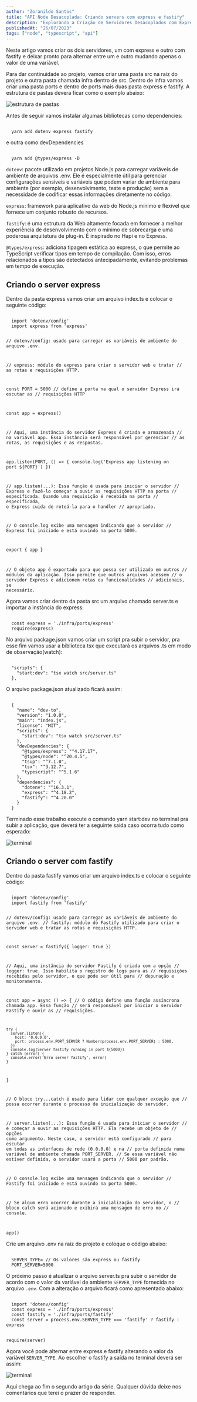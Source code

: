 ```yaml
---
author: "Zoranildo Santos"
title: "API Node Desacoplada: Criando servers com express e fastify"
description: "Explorando a Criação de Servidores Desacoplados com Express e Fastify em APIs Node"
publishedAt: "26/07/2023"
tags: ["node", "typescript", "api"]
---
```


Neste artigo vamos criar os dois servidores, um com express e outro com fastify e deixar pronto para alternar entre um e outro mudando apenas o valor de uma variável.

Para dar continuidade ao projeto, vamos criar uma pasta src na raiz do projeto e outra pasta chamada infra dentro de src. Dentro de infra vamos criar uma pasta ports e dentro de ports mais duas pasta express e fastify. A estrutura de pastas devera ficar como o exemplo abaixo:

![estrutura de pastas](https://res.cloudinary.com/doampncx5/image/upload/v1693131622/Screenshot_2023-07-25_220324.png)

Antes de seguir vamos instalar algumas bibliotecas como dependencies:

<Code language="bash">
  yarn add dotenv express fastify
</Code>

e outra como devDependencies

<Code language="bash">
  yarn add @types/express -D
</Code>

`dotenv`: pacote utilizado em projetos Node.js para carregar variáveis de ambiente de arquivos .env. Ele é especialmente útil para gerenciar configurações sensíveis e variáveis que podem variar de ambiente para ambiente (por exemplo, desenvolvimento, teste e produção) sem a necessidade de codificar essas informações diretamente no código.

`express`: framework para aplicativo da web do Node.js mínimo e flexível que fornece um conjunto robusto de recursos.

`fastify`: é uma estrutura da Web altamente focada em fornecer a melhor experiência de desenvolvimento com o mínimo de sobrecarga e uma poderosa arquitetura de plug-in. É inspirado no Hapi e no Express.

`@types/express`: adiciona tipagem estática ao express, o que permite ao TypeScript verificar tipos em tempo de compilação. Com isso, erros relacionados a tipos são detectados antecipadamente, evitando problemas em tempo de execução.

## Criando o server express

Dentro da pasta express vamos criar um arquivo index.ts e colocar o seguinte código:

<Code language="typescript">
  import 'dotenv/config'
  import express from 'express'

  // dotenv/config: usado para carregar as variáveis de ambiente do arquivo .env.

  // express: módulo do express para criar o servidor web e tratar
  // as rotas e requisições HTTP.

  const PORT = 5000
  // define a porta na qual o servidor Express irá escutar as
  // requisições HTTP

  const app = express()

  // Aqui, uma instância do servidor Express é criada e armazenada
  // na variável app. Essa instância será responsável por gerenciar
  // as rotas, as requisições e as respostas.

  app.listen(PORT, () => {
    console.log('Express app listening on port ${PORT}')
  })

  // app.listen(...): Essa função é usada para iniciar o servidor
  // Express e fazê-lo começar a ouvir as requisições HTTP na porta
  // especificada. Quando uma requisição é recebida na porta
  // especificada, o Express cuida de roteá-la para o handler
  // apropriado.

  // O console.log exibe uma mensagem indicando que o servidor
  // Express foi iniciado e está ouvindo na porta 5000.

  export { app }

  // O objeto app é exportado para que possa ser utilizado em outros
  // módulos da aplicação. Isso permite que outros arquivos acessem
  // o servidor Express e adicionem rotas ou funcionalidades
  // adicionais, se necessário.
</Code>

Agora vamos criar dentro da pasta src um arquivo chamado server.ts e importar a instância do express:

<Code language="typescript">
  const express = './infra/ports/express'
  require(express)
</Code>

No arquivo package.json vamos criar um script pra subir o servidor, pra esse fim vamos usar a biblioteca tsx que executará os arquivos .ts em modo de observação(watch):

<Code language="json">
  "scripts": {
    "start:dev": "tsx watch src/server.ts"
  },
</Code>

O arquivo package.json atualizado ficará assim:

<Code language="typescript">
  {
    "name": "dev-to",
    "version": "1.0.0",
    "main": "index.js",
    "license": "MIT",
    "scripts": {
      "start:dev": "tsx watch src/server.ts"
    },
    "devDependencies": {
      "@types/express": "^4.17.17",
      "@types/node": "^20.4.5",
      "tsup": "^7.1.0",
      "tsx": "^3.12.7",
      "typescript": "^5.1.6"
    },
    "dependencies": {
      "dotenv": "^16.3.1",
      "express": "^4.18.2",
      "fastify": "^4.20.0"
    }
  }
</Code>

Terminado esse trabalho execute o comando yarn start:dev no terminal pra subir a aplicação, que deverá ter a seguinte saída caso ocorra tudo como esperado:

![terminal](https://res.cloudinary.com/doampncx5/image/upload/v1693131726/Screenshot_2023-07-26_132052.png)

## Criando o server com fastify

Dentro da pasta fastify vamos criar um arquivo index.ts e colocar o seguinte código:

<Code language="typescript">
  import 'dotenv/config'
  import fastify from 'fastify'

  // dotenv/config: usado para carregar as variáveis de ambiente do arquivo .env.
  // fastify: módulo do Fastify utilizado para criar o servidor web e tratar as rotas e requisições HTTP.

  const server = fastify({ logger: true })

  // Aqui, uma instância do servidor Fastify é criada com a opção
  // logger: true. Isso habilita o registro de logs para as
  // requisições recebidas pelo servidor, o que pode ser útil para
  // depuração e monitoramento.

  const app = async () => {
  // O código define uma função assíncrona chamada app. Essa função
  // será responsável por iniciar o servidor Fastify e ouvir as
  // requisições.

    try {
      server.listen({
        host: '0.0.0.0',
        port: process.env.PORT_SERVER ? Number(process.env.PORT_SERVER) : 5000,
      })
      console.log(Server fastify running in port ${5000})
    } catch (error) {
      console.error('Erro server fastify', error)
    }
  }

  // O bloco try...catch é usado para lidar com qualquer exceção que
  // possa ocorrer durante o processo de inicialização do servidor.

  // server.listen(...): Essa função é usada para iniciar o servidor
  // e começar a ouvir as requisições HTTP. Ela recebe um objeto de
  // opções como argumento. Neste caso, o servidor está configurado
  // para escutar em todas as interfaces de rede (0.0.0.0) e na
  // porta definida numa variável de ambiente chamada PORT_SERVER.
  // Se essa variável não estiver definida, o servidor usará a porta
  // 5000 por padrão.

  // O console.log exibe uma mensagem indicando que o servidor
  // Fastify foi iniciado e está ouvindo na porta 5000.

  // Se algum erro ocorrer durante a inicialização do servidor, o
  // bloco catch será acionado e exibirá uma mensagem de erro no
  // console.

  app()
</Code>

Crie um arquivo .env na raiz do projeto e coloque o código abaixo:

<Code language="typescript">
  SERVER_TYPE= // Os valores são express ou fastify
  PORT_SERVER=5000
</Code>

O próximo passo é atualizar o arquivo server.ts pra subir o servidor de acordo com o valor da variável de ambiente `SERVER_TYPE` fornecida no arquivo `.env`. Com a alteração o arquivo ficará como apresentado abaixo:

<Code language="typescript">
  import 'dotenv/config'
  const express = './infra/ports/express'
  const fastify = './infra/ports/fastify'
  const server = process.env.SERVER_TYPE === 'fastify' ? fastify : express

  require(server)
</Code>


Agora você pode alternar entre express e fastify alterando o valor da variável `SERVER_TYPE`. Ao escolher o fastify a saída no terminal deverá ser assim:

![terminal](https://res.cloudinary.com/doampncx5/image/upload/v1693131813/Screenshot_2023-07-26_133513.png)

Aqui chega ao fim o segundo artigo da série. Qualquer dúvida deixe nos comentários que terei o prazer de responder.